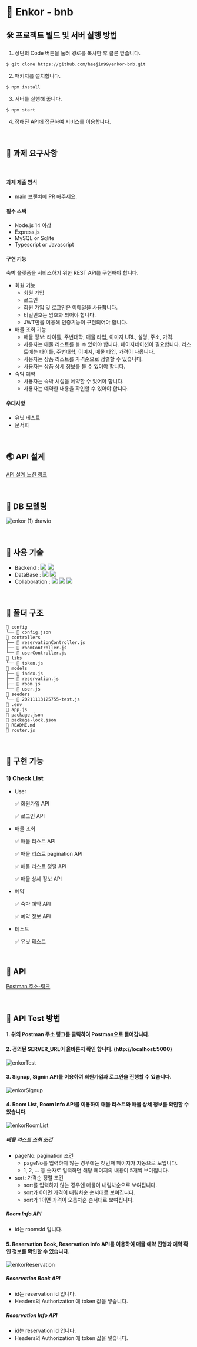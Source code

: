 # 🏡 Enkor - bnb

## 🛠 프로젝트 빌드 및 서버 실행 방법

1. 상단의 Code 버튼을 눌러 경로를 복사한 후 클론 받습니다.

```
$ git clone https://github.com/heejin99/enkor-bnb.git
```

2. 패키지를 설치합니다.

```
$ npm install
```

3. 서버를 실행해 줍니다.

```
$ npm start
```

4. 정해진 API에 접근하여 서비스를 이용합니다.

<br>

## 📝 과제 요구사항

<br>

#### **과제 제출 방식**

-   main 브랜치에 PR 해주세요.

#### **필수 스택**

-   Node.js 14 이상
-   Express.js
-   MySQL or Sqlite
-   Typescript or Javascript

#### **구현 기능**

숙박 플랫폼을 서비스하기 위한 REST API를 구현해야 합니다.

-   회원 기능
    -   회원 가입
    -   로그인
    -   회원 가입 및 로그인은 이메일을 사용합니다.
    -   비밀번호는 암호화 되어야 합니다.
    -   JWT만을 이용해 인증기능이 구현되어야 합니다.
-   매물 조회 기능
    -   매물 정보: 타이틀, 주변대학, 매물 타입, 이미지 URL, 설명, 주소, 가격.
    -   사용자는 매물 리스트를 볼 수 있어야 합니다. 페이지네이션이 필요합니다. 리스트에는 타이틀, 주변대학, 이미지, 매물 타입, 가격이 나옵니다.
    -   사용자는 상품 리스트를 가격순으로 정렬할 수 있습니다.
    -   사용자는 상품 상세 정보를 볼 수 있어야 합니다.
-   숙박 예약
    -   사용자는 숙박 시설을 예약할 수 있어야 합니다.
    -   사용자는 예약한 내용을 확인할 수 있어야 합니다.

#### **우대사항**

-   유닛 테스트
-   문서화

<br>

## 🌏 API 설계

[API 설계 노션 링크](https://sticky-cabbage-92f.notion.site/API-759ffdd4a7234d8e9cbd33d8a50b7fd0)

<br>

## 🧬 DB 모델링

![enkor (1) drawio](https://user-images.githubusercontent.com/60311404/141692939-6021d973-22f9-4b4d-8c7c-fab8a57a6b08.png)

<br>

## 🏫 사용 기술

-   Backend : <img src="https://img.shields.io/badge/Express-000000?style=flat&logo=Express&logoColor=white"/></a> <img src="https://img.shields.io/badge/JavaScript-F7DF1E?style=flat&logo=JavaScript&logoColor=white"/></a>
-   DataBase : <img src="https://img.shields.io/badge/MySQL-4479a1?style=flat&logo=MySQL&logoColor=white"/></a> <img src="https://img.shields.io/badge/Sequelize-52B0E7?style=flat&logo=Sequelize&logoColor=white"/>
-   Collaboration : <img src="https://img.shields.io/badge/Git-F05032?style=flat&logo=Git&logoColor=white"/></a> <img src="https://img.shields.io/badge/GitHub-181717?style=flat&logo=GitHub&logoColor=white"/></a> <img src="https://img.shields.io/badge/Postman-FF6C37?style=flat&logo=Postman&logoColor=white"/></a>

<br>

## 📂 폴더 구조

```
📁 config
└── 📄 config.json
📁 controllers
├── 📄 reservationController.js
├── 📄 roomController.js
└── 📄 userController.js
📁 libs
└── 📄 token.js
📁 models
├── 📄 index.js
├── 📄 reservation.js
├── 📄 room.js
└── 📄 user.js
📁 seeders
└── 📄 20211113125755-test.js
📄 .env
📄 app.js
📄 package.json
📄 package-lock.json
📄 README.md
📄 router.js
```

<br>

## 🔗 구현 기능

### 1) Check List

-   User

    ✅ 회원가입 API

    ✅ 로그인 API

-   매물 조회

    ✅ 매물 리스트 API

    ✅ 매물 리스트 pagination API

    ✅ 매물 리스트 정렬 API

    ✅ 매물 상세 정보 API

-   예약

    ✅ 숙박 예약 API

    ✅ 예약 정보 API

-   테스트

    ✅ 유닛 테스트

<br>

## 🌈 API

[Postman 주소-링크](https://documenter.getpostman.com/view/14929657/UVC8DS11)

<br>

## 🐾 API Test 방법

#### 1. 위의 Postman 주소 링크를 클릭하여 Postman으로 들어갑니다.

#### 2. 정의된 SERVER_URL이 올바른지 확인 합니다. (http://localhost:5000)

![enkorTest](https://user-images.githubusercontent.com/60311404/141655890-85d14cab-d133-415f-a1cd-0a256d85fe42.png)

#### 3. Signup, Signin API를 이용하여 회원가입과 로그인을 진행할 수 있습니다.

![enkorSignup](https://user-images.githubusercontent.com/60311404/141692019-24bc0cbf-b66f-4142-b7df-03b48a4a2f87.png)

#### 4. Room List, Room Info API를 이용하여 매물 리스트와 매물 상세 정보를 확인할 수 있습니다.

![enkorRoomList](https://user-images.githubusercontent.com/60311404/141692027-ce89e3b8-2d03-4cdc-854c-5f17717f7054.png)

##### 매물 리스트 조회 조건

- pageNo: pagination 조건 
  - pageNo를 입력하지 않는 경우에는 첫번째 페이지가 자동으로 보입니다.
  - 1, 2, ... 등 숫자로 입력하면 해당 페이지의 내용이 5개씩 보여집니다.
- sort: 가격순 정렬 조건
  - sort를 입력하지 않는 경우엔 매물이 내림차순으로 보여집니다.
  - sort가 0이면 가격이 내림차순 순서대로 보여집니다.
  - sort가 1이면 가격이 오름차순 순서대로 보여집니다. 



##### Room Info API

- id는 roomsId 입니다.



#### 5. Reservation Book, Reservation Info API를 이용하여 매물 예약 진행과 예약 확인 정보를 확인할 수 있습니다.

![enkorReservation](https://user-images.githubusercontent.com/60311404/141692034-c248876f-925c-4496-b866-825f5cdef424.png)

##### Reservation Book API

- id는 reservation id 입니다.
- Headers의 Authorization 에 token 값을 넣습니다.

##### Reservation Info API

- id는 reservation id 입니다.
- Headers의 Authorization 에 token 값을 넣습니다.